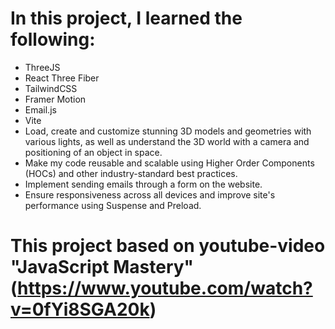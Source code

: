 # In this project, I learned the following:

- ThreeJS
- React Three Fiber
- TailwindCSS
- Framer Motion
- Email.js
- Vite
- Load, create and customize stunning 3D models and geometries with various lights, as well as understand the 3D world with a camera and positioning of an object in space.
- Make my code reusable and scalable using Higher Order Components (HOCs) and other industry-standard best practices.
- Implement sending emails through a form on the website.
- Ensure responsiveness across all devices and improve site's performance using Suspense and Preload.

# This project based on youtube-video "JavaScript Mastery" (https://www.youtube.com/watch?v=0fYi8SGA20k)
